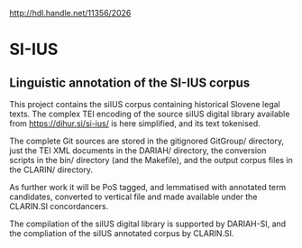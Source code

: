 http://hdl.handle.net/11356/2026
# SI-IUS
## Linguistic annotation of the SI-IUS corpus

This project contains the siIUS corpus containing historical Slovene
legal texts.  The complex TEI encoding of the source siIUS digital
library available from https://dihur.si/si-ius/ is here simplified,
and its text tokenised.

The complete Git sources are stored in the gitignored GitGroup/ directory,
just the TEI XML documents in the DARIAH/ directory, 
the conversion scripts in the bin/ directory (and the Makefile),
and the output corpus files in the CLARIN/ directory.

As further work it will be PoS tagged, and lemmatised with annotated
term candidates, converted to vertical file and made available under
the CLARIN.SI concordancers.

The compilation of the siIUS digital library is supported by
DARIAH-SI, and the compliation of the siIUS annotated corpus by
CLARIN.SI.

